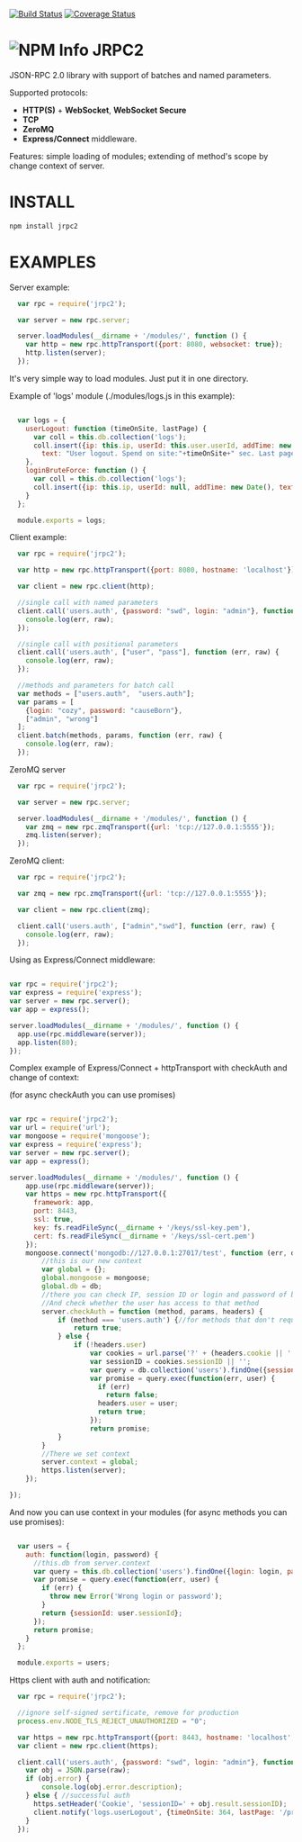 [![Build Status](https://travis-ci.org/Santinell/jrpc2.svg?branch=master)](https://travis-ci.org/Santinell/jrpc2) [![Coverage Status](https://coveralls.io/repos/Santinell/jrpc2/badge.png)](https://coveralls.io/r/Santinell/jrpc2)

![NPM Info](https://nodei.co/npm/jrpc2.png?downloads=true)
JRPC2
=====

JSON-RPC 2.0 library with support of batches and named parameters.

Supported protocols:
+ **HTTP(S)** + **WebSocket**, **WebSocket Secure**
+ **TCP**
+ **ZeroMQ**
+ **Express/Connect** middleware.

Features: simple loading of modules; extending of method's scope by change context of server.


INSTALL
=====

```bash
npm install jrpc2
```

EXAMPLES
=====

Server example:

```javascript
  var rpc = require('jrpc2');

  var server = new rpc.server;

  server.loadModules(__dirname + '/modules/', function () {
    var http = new rpc.httpTransport({port: 8080, websocket: true});
    http.listen(server);
  });
```

It's very simple way to load modules. Just put it in one directory.

Example of 'logs' module (./modules/logs.js in this example):

```javascript

  var logs = {
    userLogout: function (timeOnSite, lastPage) {
      var coll = this.db.collection('logs');
      coll.insert({ip: this.ip, userId: this.user.userId, addTime: new Date(), 
        text: "User logout. Spend on site:"+timeOnSite+" sec. Last page: "+lastPage});
    },
    loginBruteForce: function () {
      var coll = this.db.collection('logs');
      coll.insert({ip: this.ip, userId: null, addTime: new Date(), text: "Brute force of login form"});
    }
  };

  module.exports = logs;
```

Client example:

```javascript
  var rpc = require('jrpc2');

  var http = new rpc.httpTransport({port: 8080, hostname: 'localhost'});

  var client = new rpc.client(http);

  //single call with named parameters
  client.call('users.auth', {password: "swd", login: "admin"}, function (err, raw) {
    console.log(err, raw);
  });

  //single call with positional parameters
  client.call('users.auth', ["user", "pass"], function (err, raw) {
    console.log(err, raw);
  });

  //methods and parameters for batch call
  var methods = ["users.auth",  "users.auth"];
  var params = [
    {login: "cozy", password: "causeBorn"},
    ["admin", "wrong"]
  ];
  client.batch(methods, params, function (err, raw) {
    console.log(err, raw);
  });
```

ZeroMQ server

```javascript
  var rpc = require('jrpc2');

  var server = new rpc.server;  

  server.loadModules(__dirname + '/modules/', function () {
    var zmq = new rpc.zmqTransport({url: 'tcp://127.0.0.1:5555'});
    zmq.listen(server);
  });
```
ZeroMQ client:

```javascript
  var rpc = require('jrpc2');

  var zmq = new rpc.zmqTransport({url: 'tcp://127.0.0.1:5555'});

  var client = new rpc.client(zmq);

  client.call('users.auth', ["admin","swd"], function (err, raw) {
    console.log(err, raw);
  });
```

Using as Express/Connect middleware:

```javascript

var rpc = require('jrpc2');
var express = require('express');
var server = new rpc.server();
var app = express();

server.loadModules(__dirname + '/modules/', function () {
  app.use(rpc.middleware(server));  
  app.listen(80);
});

```

Complex example of Express/Connect + httpTransport with checkAuth and change of context:

(for async checkAuth you can use promises)
```javascript

var rpc = require('jrpc2');
var url = require('url');
var mongoose = require('mongoose');
var express = require('express');
var server = new rpc.server();
var app = express();

server.loadModules(__dirname + '/modules/', function () {
    app.use(rpc.middleware(server));
    var https = new rpc.httpTransport({
      framework: app,
      port: 8443,
      ssl: true,
      key: fs.readFileSync(__dirname + '/keys/ssl-key.pem'),
      cert: fs.readFileSync(__dirname + '/keys/ssl-cert.pem')
    });
    mongoose.connect('mongodb://127.0.0.1:27017/test', function (err, db) {
        //this is our new context
        var global = {};
        global.mongoose = mongoose;
        global.db = db;
        //there you can check IP, session ID or login and password of basic auth in headers.
        //And check whether the user has access to that method
        server.checkAuth = function (method, params, headers) {
            if (method === 'users.auth') {//for methods that don't require authorization
                return true;
            } else {
                if (!headers.user)
                    var cookies = url.parse('?' + (headers.cookie || ''), true).query;
                    var sessionID = cookies.sessionID || '';
                    var query = db.collection('users').findOne({session_id: sessionID});
                    var promise = query.exec(function(err, user) {
                      if (err)
                        return false; 
                      headers.user = user;
                      return true;
                    });
                    return promise;
            }
        }
        //There we set context
        server.context = global;
        https.listen(server);
    });

});
```

And now you can use context in your modules (for async methods you can use promises):

```javascript

  var users = {
    auth: function(login, password) {
      //this.db from server.context
      var query = this.db.collection('users').findOne({login: login, password: password});
      var promise = query.exec(function(err, user) {
        if (err) {
          throw new Error('Wrong login or password');
        }
        return {sessionId: user.sessionId};
      });
      return promise;
    }
  };

  module.exports = users;
```

Https client with auth and notification:

```javascript
  var rpc = require('jrpc2');

  //ignore self-signed sertificate, remove for production
  process.env.NODE_TLS_REJECT_UNAUTHORIZED = "0";

  var https = new rpc.httpTransport({port: 8443, hostname: 'localhost', ssl: true});
  var client = new rpc.client(https);

  client.call('users.auth', {password: "swd", login: "admin"}, function (err, raw) {
    var obj = JSON.parse(raw);
    if (obj.error) {
        console.log(obj.error.description);
    } else { //successful auth
      https.setHeader('Cookie', 'sessionID=' + obj.result.sessionID);
      client.notify('logs.userLogout', {timeOnSite: 364, lastPage: '/price'});
    }
  });
```